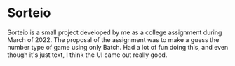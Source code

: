 # Sorteio

  Sorteio is a small project developed by me as a college assignment during March of 2022. The proposal of the assignment was to make a guess the number type of game using only Batch.
  Had a lot of fun doing this, and even though it's just text, I think the UI came out really good.
